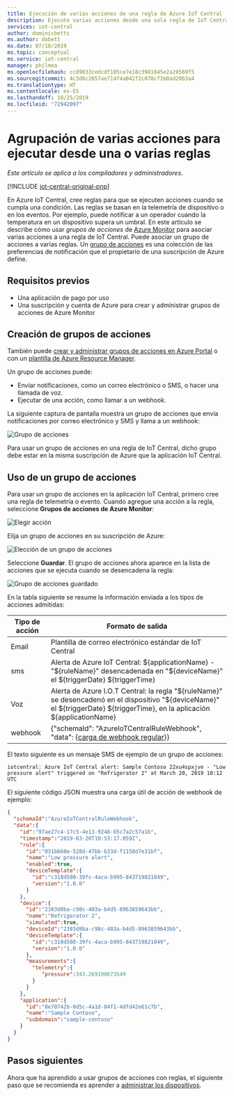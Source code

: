 ```yaml
---
title: Ejecución de varias acciones de una regla de Azure IoT Central | Microsoft Docs
description: Ejecute varias acciones desde una sola regla de IoT Central y cree grupos de acciones reutilizables que puede ejecutar desde varias reglas.
services: iot-central
author: dominicbetts
ms.author: dobett
ms.date: 07/10/2019
ms.topic: conceptual
ms.service: iot-central
manager: philmea
ms.openlocfilehash: cc89033cedcdf185ce7e18c3981045e2a20569f5
ms.sourcegitcommit: 4c3d6c2657ae714f4a042f2c078cf1b0ad20b3a4
ms.translationtype: HT
ms.contentlocale: es-ES
ms.lasthandoff: 10/25/2019
ms.locfileid: "72942097"
---
```

# <a name="group-multiple-actions-to-run-from-one-or-more-rules"></a>Agrupación de varias acciones para ejecutar desde una o varias reglas

*Este artículo se aplica a los compiladores y administradores.*

[!INCLUDE [iot-central-original-pnp](../../../includes/iot-central-original-pnp-note.md)]

En Azure IoT Central, cree reglas para que se ejecuten acciones cuando se cumpla una condición. Las reglas se basan en la telemetría de dispositivo o en los eventos. Por ejemplo, puede notificar a un operador cuando la temperatura en un dispositivo supera un umbral. En este artículo se describe cómo usar *grupos de acciones* de [Azure Monitor](../../azure-monitor/overview.md) para asociar varias acciones a una regla de IoT Central. Puede asociar un grupo de acciones a varias reglas. Un [grupo de acciones](../../azure-monitor/platform/action-groups.md) es una colección de las preferencias de notificación que el propietario de una suscripción de Azure define.

## <a name="prerequisites"></a>Requisitos previos

- Una aplicación de pago por uso
- Una suscripción y cuenta de Azure para crear y administrar grupos de acciones de Azure Monitor

## <a name="create-action-groups"></a>Creación de grupos de acciones

También puede [crear y administrar grupos de acciones en Azure Portal](../../azure-monitor/platform/action-groups.md) o con un [plantilla de Azure Resource Manager](../../azure-monitor/platform/action-groups-create-resource-manager-template.md).

Un grupo de acciones puede:

- Enviar notificaciones, como un correo electrónico o SMS, o hacer una llamada de voz.
- Ejecutar de una acción, como llamar a un webhook.

La siguiente captura de pantalla muestra un grupo de acciones que envía notificaciones por correo electrónico y SMS y llama a un webhook:

![Grupo de acciones](media/howto-use-action-groups/actiongroup.png)

Para usar un grupo de acciones en una regla de IoT Central, dicho grupo debe estar en la misma suscripción de Azure que la aplicación IoT Central.

## <a name="use-an-action-group"></a>Uso de un grupo de acciones

Para usar un grupo de acciones en la aplicación IoT Central, primero cree una regla de telemetría o evento. Cuando agregue una acción a la regla, seleccione **Grupos de acciones de Azure Monitor**:

![Elegir acción](media/howto-use-action-groups/chooseaction.png)

Elija un grupo de acciones en su suscripción de Azure:

![Elección de un grupo de acciones](media/howto-use-action-groups/chooseactiongroup.png)

Seleccione **Guardar**. El grupo de acciones ahora aparece en la lista de acciones que se ejecuta cuando se desencadena la regla:

![Grupo de acciones guardado](media/howto-use-action-groups/savedactiongroup.png)

En la tabla siguiente se resume la información enviada a los tipos de acciones admitidas:

| Tipo de acción | Formato de salida |
| ----------- | -------------- |
| Email       | Plantilla de correo electrónico estándar de IoT Central |
| sms         | Alerta de Azure IoT Central: ${applicationName} - "${ruleName}" desencadenada en "${deviceName}" el ${triggerDate} ${triggerTime} |
| Voz       | Alerta de Azure I.O.T Central: la regla "${ruleName}" se desencadenó en el dispositivo "${deviceName}" el ${triggerDate} ${triggerTime}, en la aplicación ${applicationName} |
| webhook     | {"schemaId": "AzureIoTCentralRuleWebhook", "data": {[carga de webhook regular](#payload)}} |

El texto siguiente es un mensaje SMS de ejemplo de un grupo de acciones:

`iotcentral: Azure IoT Central alert: Sample Contoso 22xu4spxjve - "Low pressure alert" triggered on "Refrigerator 2" at March 20, 2019 10:12 UTC`

<a id="payload"></a> El siguiente código JSON muestra una carga útil de acción de webhook de ejemplo:

```json
{
  "schemaId":"AzureIoTCentralRuleWebhook",
  "data":{
    "id":"97ae27c4-17c5-4e13-9248-65c7a2c57a1b",
    "timestamp":"2019-03-20T10:53:17.059Z",
    "rule":{
      "id":"031b660e-528d-47bb-b33d-f1158d7e31bf",
      "name":"Low pressure alert",
      "enabled":true,
      "deviceTemplate":{
        "id":"c318d580-39fc-4aca-b995-843719821049",
        "version":"1.0.0"
      }
    },
    "device":{
      "id":"2383d8ba-c98c-403a-b4d5-8963859643bb",
      "name":"Refrigerator 2",
      "simulated":true,
      "deviceId":"2383d8ba-c98c-403a-b4d5-8963859643bb",
      "deviceTemplate":{
        "id":"c318d580-39fc-4aca-b995-843719821049",
        "version":"1.0.0"
      },
      "measurements":{
        "telemetry":{
           "pressure":343.269190673549
        }
      }
    },
    "application":{
      "id":"8e70742b-0d5c-4a1d-84f1-4dfd42e61c7b",
      "name":"Sample Contoso",
      "subdomain":"sample-contoso"
    }
  }
}
```

## <a name="next-steps"></a>Pasos siguientes

Ahora que ha aprendido a usar grupos de acciones con reglas, el siguiente paso que se recomienda es aprender a [administrar los dispositivos](howto-manage-devices.md).
